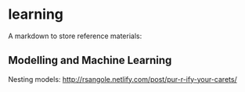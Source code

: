 # learning
A markdown to store reference materials:

## Modelling and Machine Learning
Nesting models: http://rsangole.netlify.com/post/pur-r-ify-your-carets/
